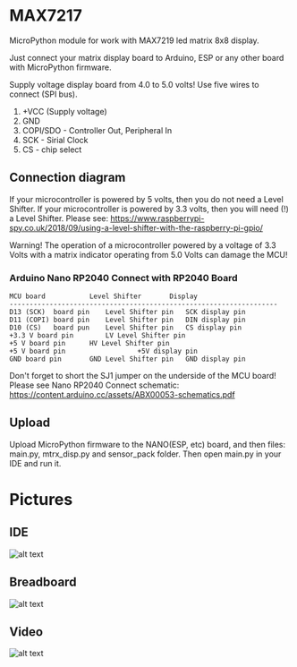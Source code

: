 # MAX7217
MicroPython module for work with MAX7219 led matrix 8x8 display.

Just connect your matrix display board to Arduino, ESP or any other board with MicroPython firmware.

Supply voltage display board from 4.0 to 5.0 volts! Use five wires to connect (SPI bus).

1. +VCC (Supply voltage)
2. GND
3. COPI/SDO - Controller Out, Peripheral In
4. SCK - Sirial Clock
5. CS - chip select

## Connection diagram

If your microcontroller is powered by 5 volts, then you do not need a Level Shifter.
If your microcontroller is powered by 3.3 volts, then you will need (!) a Level Shifter.
Please see: https://www.raspberrypi-spy.co.uk/2018/09/using-a-level-shifter-with-the-raspberry-pi-gpio/

Warning!
The operation of a microcontroller powered by a voltage of 3.3 Volts with a matrix indicator operating from 5.0 Volts can damage the MCU!

### Arduino Nano RP2040 Connect with RP2040 Board 
    MCU board			Level Shifter		Display
    -------------------------------------------------------------------
    D13 (SCK)  board pin	Level Shifter pin	SCK display pin
    D11 (COPI) board pin	Level Shifter pin	DIN display pin
    D10 (CS)   board pun	Level Shifter pin	CS display pin
    +3.3 V board pin		LV Level Shifter pin
    +5 V board pin		HV Level Shifter pin
    +5 V board pin					+5V display pin
    GND board pin		GND Level Shifter pin	GND display pin

Don't forget to short the SJ1 jumper on the underside of the MCU board! Please
see Nano RP2040 Connect schematic: https://content.arduino.cc/assets/ABX00053-schematics.pdf

## Upload
Upload MicroPython firmware to the NANO(ESP, etc) board, and then files: main.py, mtrx_disp.py and sensor_pack folder. 
Then open main.py in your IDE and run it.

# Pictures
## IDE
![alt text](https://github.com/octaprog7/BH1750/blob/master/ide7219.png)
## Breadboard
![alt text](https://github.com/octaprog7/BH1750/blob/master/mx7219board.jpg)

## Video
![alt text](https://www.youtube.com/watch?v=X4qcNem8NmY)
